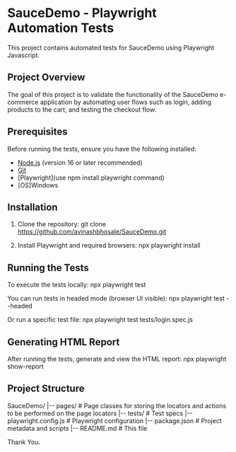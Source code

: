 # SauceDemo - Playwright Automation Tests

This project contains automated tests for SauceDemo using Playwright Javascript.

## Project Overview

The goal of this project is to validate the functionality of the SauceDemo e-commerce application by automating user flows such as login, adding products to the cart, and testing the checkout flow.

## Prerequisites

Before running the tests, ensure you have the following installed:
- [Node.js](https://nodejs.org/) (version 16 or later recommended)
- [Git](https://git-scm.com/)
- [Playwright](use npm install playwright command)
- [OS]Windows

## Installation

1. Clone the repository:
   git clone https://github.com/avinashbhosale/SauceDemo.git

2. Install Playwright and required browsers:
   npx playwright install

## Running the Tests

To execute the tests locally:
npx playwright test

You can run tests in headed mode (browser UI visible):
npx playwright test --headed

Or run a specific test file:
npx playwright test tests/login.spec.js

## Generating HTML Report

After running the tests, generate and view the HTML report:
npx playwright show-report


## Project Structure

SauceDemo/
|-- pages/                # Page classes for storing the locators and actions to be performed on the page locators
|-- tests/                # Test specs
|-- playwright.config.js  # Playwright configuration
|-- package.json          # Project metadata and scripts
|-- README.md             # This file

Thank You.
